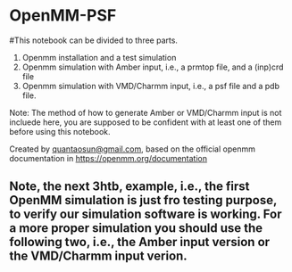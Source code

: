 # OpenMM-PSF
#This notebook can be divided to three parts.
1. Openmm installation and a test simulation
2. Openmm simulation with Amber input, i.e., a prmtop file, and a (inp)crd file
3. Openmm simulation with VMD/Charmm input, i.e., a psf file and a pdb file.

Note: The method of how to generate Amber or VMD/Charmm input is not incluede here, you are supposed to be confident with at least one of them before using this notebook.

Created by quantaosun@gmail.com, based on the official openmm documentation in https://openmm.org/documentation 

## Note, the next 3htb, example, i.e., the first OpenMM simulation is just fro testing purpose, to verify our simulation software is working. For a more proper simulation you should use the following two, i.e., the Amber input version or the VMD/Charmm input verion.
